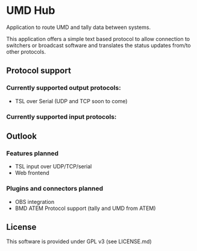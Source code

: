 # UMD Hub
Application to route UMD and tally data between systems.

This application offers a simple text based protocol to allow connection to switchers
or broadcast software and translates the status updates from/to other protocols.


## Protocol support

### Currently supported output protocols:
 * TSL over Serial (UDP and TCP soon to come)

### Currently supported input protocols:


## Outlook

### Features planned
 * TSL input over UDP/TCP/serial
 * Web frontend

### Plugins and connectors planned
 * OBS integration
 * BMD ATEM Protocol support (tally and UMD from ATEM)

## License

This software is provided under GPL v3 (see LICENSE.md)
